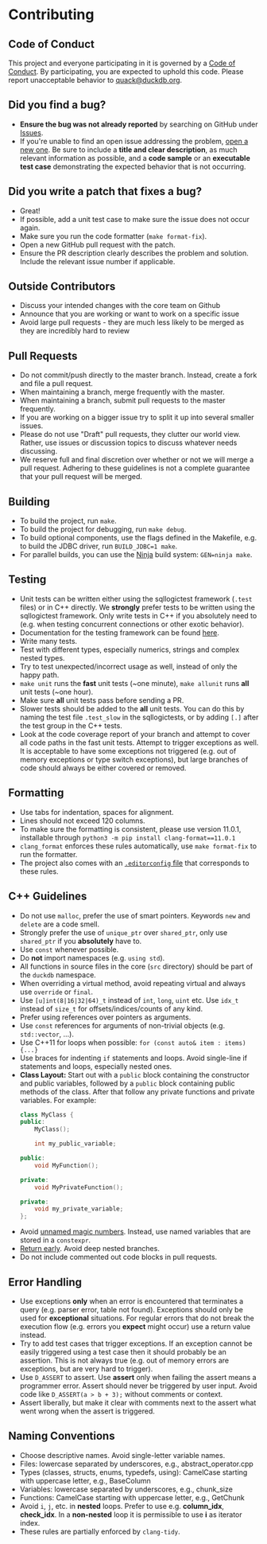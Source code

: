# Contributing

## Code of Conduct

This project and everyone participating in it is governed by a [Code of Conduct](CODE_OF_CONDUCT.md). By participating, you are expected to uphold this code. Please report unacceptable behavior to [quack@duckdb.org](mailto:quack@duckdb.org).


## **Did you find a bug?**

* **Ensure the bug was not already reported** by searching on GitHub under [Issues](https://github.com/duckdb/duckdb/issues).
* If you're unable to find an open issue addressing the problem, [open a new one](https://github.com/duckdb/duckdb/issues/new). Be sure to include a **title and clear description**, as much relevant information as possible, and a **code sample** or an **executable test case** demonstrating the expected behavior that is not occurring.

## **Did you write a patch that fixes a bug?**

* Great!
* If possible, add a unit test case to make sure the issue does not occur again.
* Make sure you run the code formatter (`make format-fix`).
* Open a new GitHub pull request with the patch.
* Ensure the PR description clearly describes the problem and solution. Include the relevant issue number if applicable.

## Outside Contributors

* Discuss your intended changes with the core team on Github
* Announce that you are working or want to work on a specific issue
* Avoid large pull requests - they are much less likely to be merged as they are incredibly hard to review

## Pull Requests

* Do not commit/push directly to the master branch. Instead, create a fork and file a pull request.
* When maintaining a branch, merge frequently with the master.
* When maintaining a branch, submit pull requests to the master frequently.
* If you are working on a bigger issue try to split it up into several smaller issues.
* Please do not use "Draft" pull requests, they clutter our world view. Rather, use issues or discussion topics to discuss whatever needs discussing.
* We reserve full and final discretion over whether or not we will merge a pull request. Adhering to these guidelines is not a complete guarantee that your pull request will be merged.

## Building

* To build the project, run `make`.
* To build the project for debugging, run `make debug`.
* To build optional components, use the flags defined in the Makefile, e.g. to build the JDBC driver, run `BUILD_JDBC=1 make`.
* For parallel builds, you can use the [Ninja](https://ninja-build.org/) build system: `GEN=ninja make`.

## Testing

* Unit tests can be written either using the sqllogictest framework (`.test` files) or in C++ directly. We **strongly** prefer tests to be written using the sqllogictest framework. Only write tests in C++ if you absolutely need to (e.g. when testing concurrent connections or other exotic behavior).
* Documentation for the testing framework can be found [here](https://duckdb.org/dev/testing).
* Write many tests.
* Test with different types, especially numerics, strings and complex nested types.
* Try to test unexpected/incorrect usage as well, instead of only the happy path.
* `make unit` runs the **fast** unit tests (~one minute), `make allunit` runs **all** unit tests (~one hour).
* Make sure **all** unit tests pass before sending a PR.
* Slower tests should be added to the **all** unit tests. You can do this by naming the test file `.test_slow` in the sqllogictests, or by adding `[.]` after the test group in the C++ tests.
* Look at the code coverage report of your branch and attempt to cover all code paths in the fast unit tests. Attempt to trigger exceptions as well. It is acceptable to have some exceptions not triggered (e.g. out of memory exceptions or type switch exceptions), but large branches of code should always be either covered or removed.

## Formatting

* Use tabs for indentation, spaces for alignment.
* Lines should not exceed 120 columns.
* To make sure the formatting is consistent, please use version 11.0.1, installable through `python3 -m pip install clang-format==11.0.1`
* `clang_format` enforces these rules automatically, use `make format-fix` to run the formatter.
* The project also comes with an [`.editorconfig` file](https://editorconfig.org/) that corresponds to these rules.

## C++ Guidelines

* Do not use `malloc`, prefer the use of smart pointers. Keywords `new` and `delete` are a code smell.
* Strongly prefer the use of `unique_ptr` over `shared_ptr`, only use `shared_ptr` if you **absolutely** have to.
* Use `const` whenever possible.
* Do **not** import namespaces (e.g. `using std`).
* All functions in source files in the core (`src` directory) should be part of the `duckdb` namespace.
* When overriding a virtual method, avoid repeating virtual and always use `override` or `final`.
* Use `[u]int(8|16|32|64)_t` instead of `int`, `long`, `uint` etc. Use `idx_t` instead of `size_t` for offsets/indices/counts of any kind.
* Prefer using references over pointers as arguments.
* Use `const` references for arguments of non-trivial objects (e.g. `std::vector`, ...).
* Use C++11 for loops when possible: `for (const auto& item : items) {...}`
* Use braces for indenting `if` statements and loops. Avoid single-line if statements and loops, especially nested ones.
* **Class Layout:** Start out with a `public` block containing the constructor and public variables, followed by a `public` block containing public methods of the class. After that follow any private functions and private variables. For example:
    ```cpp
    class MyClass {
    public:
    	MyClass();

    	int my_public_variable;

    public:
    	void MyFunction();

    private:
    	void MyPrivateFunction();

    private:
    	void my_private_variable;
    };
    ```
* Avoid [unnamed magic numbers](https://en.wikipedia.org/wiki/Magic_number_(programming)). Instead, use named variables that are stored in a `constexpr`.
* [Return early](https://medium.com/swlh/return-early-pattern-3d18a41bba8). Avoid deep nested branches.
* Do not include commented out code blocks in pull requests.

## Error Handling

* Use exceptions **only** when an error is encountered that terminates a query (e.g. parser error, table not found). Exceptions should only be used for **exceptional** situations. For regular errors that do not break the execution flow (e.g. errors you **expect** might occur) use a return value instead.
* Try to add test cases that trigger exceptions. If an exception cannot be easily triggered using a test case then it should probably be an assertion. This is not always true (e.g. out of memory errors are exceptions, but are very hard to trigger).
* Use `D_ASSERT` to assert. Use **assert** only when failing the assert means a programmer error. Assert should never be triggered by user input. Avoid code like `D_ASSERT(a > b + 3);` without comments or context.
* Assert liberally, but make it clear with comments next to the assert what went wrong when the assert is triggered.

## Naming Conventions

* Choose descriptive names. Avoid single-letter variable names.
* Files: lowercase separated by underscores, e.g., abstract_operator.cpp
* Types (classes, structs, enums, typedefs, using): CamelCase starting with uppercase letter, e.g., BaseColumn
* Variables: lowercase separated by underscores, e.g., chunk_size
* Functions: CamelCase starting with uppercase letter, e.g., GetChunk
* Avoid `i`, `j`, etc. in **nested** loops. Prefer to use e.g. **column_idx**, **check_idx**. In a **non-nested** loop it is permissible to use **i** as iterator index.
* These rules are partially enforced by `clang-tidy`.
